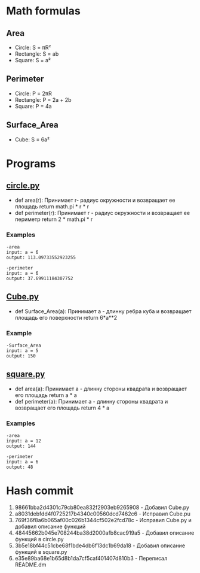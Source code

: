 # Math formulas
## Area
- Circle: S = πR²
- Rectangle: S = ab
- Square: S = a²

## Perimeter
- Circle: P = 2πR
- Rectangle: P = 2a + 2b
- Square: P = 4a

## Surface_Area
- Cube: S = 6a²

# Programs

## [circle.py](../circle.py "go to the code")
- def area(r):
    Принимает r- радиус окружности и возвращает ее площадь return math.pi * r * r
- def perimeter(r):
    Принимает r - радиус окружности и возвращает ее периметр return 2 * math.pi * r

### Examples
    -area
    input: a = 6
    output: 113.09733552923255

    -perimeter
    input: a = 6
    output: 37.69911184307752


## [Cube.py](../Cube.py "go to the code")
- def Surface_Area(a):
    Принимает a - длинну ребра куба и возвращает площадь его поверхности return 6*a**2

### Example
    -Surface_Area
    input: a = 5
    output: 150


## [square.py](../square.py.py "go to the code")
- def area(a):
    Принимает a -  длинну стороны квадрата и возвращает его площадь return a * a
- def perimeter(a):
    Принимает a - длинну стороны квадрата и возвращает его площадь return 4 * a

### Examples
    -area
    input: a = 12
    output: 144

    -perimeter
    input: a = 6
    output: 48


# Hash commit

1. 98661bba2d4301c79cb80ea832f2903eb9265908 - Добавил Cube.py
2. a8031debfdd4f0725217b4340c00560dcd7462c6 - Исправил Cube.pu
3. 769f36f8a6b065af00c026b1344cf502e2fcd78c - Исправил Cube.py и добавил описание функций 
4. 48445662b045e708244ba38d2000afb8cac919a5 - Добавил описание функций в circle.py
5. 3b5e18bf44c51cbe68f1bde4db6f13dc1b69da18 - Добавил описание функций в square.py
6. e35e89ba68e1b65d8b1da7cf5caf401407d810b3 - Переписал README.dm
